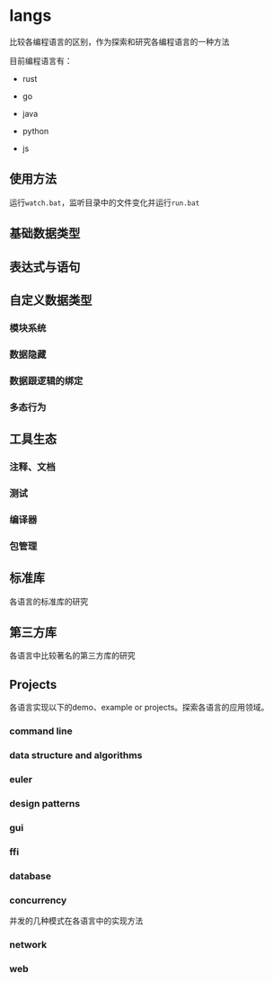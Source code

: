 # langs

比较各编程语言的区别，作为探索和研究各编程语言的一种方法

目前编程语言有：

- rust

- go

- java

- python

- js


## 使用方法

运行`watch.bat`，监听目录中的文件变化并运行`run.bat`

## 基础数据类型
## 表达式与语句
## 自定义数据类型
### 模块系统  
### 数据隐藏  
### 数据跟逻辑的绑定  
### 多态行为
## 工具生态

### 注释、文档

### 测试

### 编译器

### 包管理

## 标准库

各语言的标准库的研究

## 第三方库

各语言中比较著名的第三方库的研究

## Projects

各语言实现以下的demo、example or projects。探索各语言的应用领域。

### command line

### data structure and algorithms

### euler

### design patterns

### gui
### ffi
### database
### concurrency

并发的几种模式在各语言中的实现方法

### network
### web 